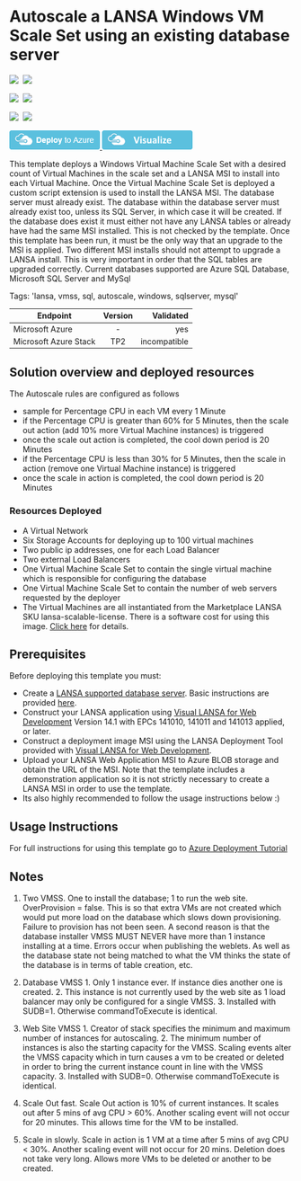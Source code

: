 # Autoscale a LANSA Windows VM Scale Set using an existing database server

<IMG SRC="https://azbotstorage.blob.core.windows.net/badges/lansa-vmss-windows-autoscale-existing-db/PublicLastTestDate.svg" />&nbsp;
<IMG SRC="https://azbotstorage.blob.core.windows.net/badges/lansa-vmss-windows-autoscale-existing-db/PublicDeployment.svg" />&nbsp;

<IMG SRC="https://azbotstorage.blob.core.windows.net/badges/lansa-vmss-windows-autoscale-existing-db/FairfaxLastTestDate.svg" />&nbsp;
<IMG SRC="https://azbotstorage.blob.core.windows.net/badges/lansa-vmss-windows-autoscale-existing-db/FairfaxDeployment.svg" />&nbsp;

<IMG SRC="https://azbotstorage.blob.core.windows.net/badges/lansa-vmss-windows-autoscale-existing-db/BestPracticeResult.svg" />&nbsp;
<IMG SRC="https://azbotstorage.blob.core.windows.net/badges/lansa-vmss-windows-autoscale-existing-db/CredScanResult.svg" />&nbsp;

<a href="https://portal.azure.com/#create/Microsoft.Template/uri/https%3A%2F%2Fraw.githubusercontent.com%2FAzure%2Fazure-quickstart-templates%2Fmaster%2Flansa-vmss-windows-autoscale-existing-db%2Fazuredeploy.json" target="_blank">
    <img src="https://raw.githubusercontent.com/Azure/azure-quickstart-templates/master/1-CONTRIBUTION-GUIDE/images/deploytoazure.png"/>
</a>
<a href="http://armviz.io/#/?load=https%3A%2F%2Fraw.githubusercontent.com%2FAzure%2Fazure-quickstart-templates%2Fmaster%2Flansa-vmss-windows-autoscale-existing-db%2Fazuredeploy.json" target="_blank">
    <img src="https://raw.githubusercontent.com/Azure/azure-quickstart-templates/master/1-CONTRIBUTION-GUIDE/images/visualizebutton.png"/>
</a>

This template deploys a Windows Virtual Machine Scale Set with a desired count of Virtual Machines in the scale set and a LANSA MSI to install into each Virtual Machine. Once the Virtual Machine Scale Set is deployed a custom script extension is used to install the LANSA MSI. The database server must already exist. The database within the database server must already exist too, unless its SQL Server, in which case it will be created. If the database does exist it must either not have any LANSA tables or already have had the same MSI installed. This is not checked by the template. Once this template has been run, it must be the only way that an upgrade to the MSI is applied. Two different MSI installs should not attempt to upgrade a LANSA install. This is very important in order that the SQL tables are upgraded correctly. Current databases supported are Azure SQL Database, Microsoft SQL Server and MySql

Tags: 'lansa, vmss, sql, autoscale, windows, sqlserver, mysql'

| Endpoint        | Version           | Validated  |
| ------------- |:-------------:| -----:|
| Microsoft Azure      | - | yes |
| Microsoft Azure Stack      | TP2      |  incompatible |

## Solution overview and deployed resources

The Autoscale rules are configured as follows
- sample for Percentage CPU in each VM every 1 Minute
- if the Percentage CPU is greater than 60% for 5 Minutes, then the scale out action (add 10% more Virtual Machine instances) is triggered
- once the scale out action is completed, the cool down period is 20 Minutes
- if the Percentage CPU is less than 30% for 5 Minutes, then the scale in action (remove one Virtual Machine instance) is triggered
- once the scale in action is completed, the cool down period is 20 Minutes

### Resources Deployed
+	A Virtual Network
+	Six Storage Accounts for deploying up to 100 virtual machines
+	Two public ip addresses, one for each Load Balancer
+	Two external Load Balancers
+	One Virtual Machine Scale Set to contain the single virtual machine which is responsible for configuring the database
+	One Virtual Machine Scale Set to contain the number of web servers requested by the deployer
+	The Virtual Machines are all instantiated from the Marketplace LANSA SKU lansa-scalable-license. There is a software cost for using this image. [Click here](https://azure.microsoft.com/en-us/marketplace/partners/lansa/lansa-scalable-license/) for details.

## Prerequisites

Before deploying this template you must:
- Create a [LANSA supported database server](http://www.lansa.com/support/supportedversions.htm#platforms). Basic instructions are provided [here](http://docs.lansa.com/14/EN/lansa041/Content/lansa/L4WInsb4_0230.htm).
- Construct your LANSA application using [Visual LANSA for Web Development](https://azure.microsoft.com/en-us/marketplace/partners/lansa/visuallansa/) Version 14.1 with EPCs 141010, 141011 and 141013 applied, or later.
- Construct a deployment image MSI using the LANSA Deployment Tool provided with [Visual LANSA for Web Development](https://azure.microsoft.com/en-us/marketplace/partners/lansa/visuallansa/).
- Upload your LANSA Web Application MSI to Azure BLOB storage and obtain the URL of the MSI. Note that the template includes a demonstration application so it is not strictly necessary to create a LANSA MSI in order to use the template.
- Its also highly recommended to follow the usage instructions below :)

## Usage Instructions

For full instructions for using this template go to [Azure Deployment Tutorial](http://docs.lansa.com/14/en/lansa022/index.htm#lansa/vldtoolct_0250.htm#_Toc461606162%3FTocPath%3DLANSA%2520Application%2520Deployment%2520Tool|Cloud%2520Tutorials|Microsoft%2520Azure%2520Tutorial|_____0)


## Notes

1. Two VMSS. One to install the database; 1 to run the web site. OverProvision = false. This is so that extra VMs are not created which would put more load on the database which slows down provisioning. Failure to provision has not been seen. A second reason is that the database installer VMSS MUST NEVER have more than 1 instance installing at a time. Errors occur when publishing the weblets. As well as the database state not being matched to what the VM thinks the state of the database is in terms of table creation, etc.
  1. Database VMSS
	1. Only 1 instance ever. If instance dies another one is created.
	2. This instance is not currently used by the web site as 1 load balancer may only be configured for a single VMSS.
	3. Installed with SUDB=1. Otherwise commandToExecute is identical.
  2. Web Site VMSS
	1. Creator of stack specifies the minimum and maximum number of instances for autoscaling.
	2. The minimum number of instances is also the starting capacity for the VMSS. Scaling events alter the VMSS capacity which in turn causes a vm to be created or deleted in order to bring the current instance count in line with the VMSS capacity.
	3. Installed with SUDB=0. Otherwise commandToExecute is identical.

2. Scale Out fast. Scale Out action is 10% of current instances. It scales out after 5 mins of avg CPU > 60%. Another scaling event will not occur for 20 minutes. This allows time for the VM to be installed.

3. Scale in slowly. Scale in action is 1 VM at a time after 5 mins of avg CPU < 30%. Another scaling event will not occur for 20 mins. Deletion does not take very long. Allows more VMs to be deleted or another to be created.

